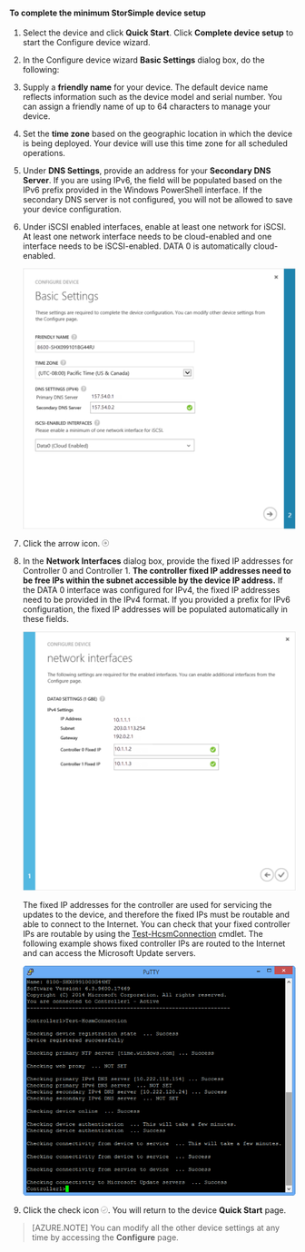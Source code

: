 <!--author=alkohli last changed: 9/17/15-->

#### To complete the minimum StorSimple device setup

1. Select the device and click **Quick Start**. Click **Complete device setup** to start the Configure device wizard.

2. In the Configure device wizard **Basic Settings** dialog box, do the following:
  1. Supply a **friendly name** for your device. The default device name reflects information such as the device model and serial number. You can assign a friendly name of up to 64 characters to manage your device.
  2. Set the **time zone** based on the geographic location in which the device is being deployed. Your device will use this time zone for all scheduled operations.
  3. Under **DNS Settings**, provide an address for your **Secondary DNS Server**. If you are using IPv6, the field will be populated based on the IPv6 prefix provided in the Windows PowerShell interface. 
  If the secondary DNS server is not configured, you will not be allowed to save your device configuration.
  4. Under iSCSI enabled interfaces, enable at least one network for iSCSI. At least one network interface needs to be cloud-enabled and one interface needs to be iSCSI-enabled. DATA 0 is automatically cloud-enabled.
 
      ![StorSimple minimum device setup basic settings](./media/storsimple-complete-minimum-device-setup-u1/HCS_MinDeviceSetupBasicSettings1-include.png)

3. Click the arrow icon. ![StorSimple arrow icon](./media/storsimple-complete-minimum-device-setup/HCS_ArrowIcon-include.png)

4. In the **Network Interfaces** dialog box, provide the fixed IP addresses for Controller 0 and Controller 1. **The controller fixed IP addresses need to be free IPs within the subnet accessible by the device IP address.** If the DATA 0 interface was configured for IPv4, the fixed IP addresses need to be provided in the IPv4 format. If you provided a prefix for IPv6 configuration, the fixed IP addresses will be populated automatically in these fields.


    ![StorSimple minimum device setup network interfaces](./media/storsimple-complete-minimum-device-setup-u1/HCS_MinDeviceSetupNetworkInterfaces2-include.png)

    The fixed IP addresses for the controller are used for servicing the updates to the device, and therefore the fixed IPs must be routable and able to connect to the Internet. You can check that your fixed controller IPs are routable by using the [Test-HcsmConnection][Test] cmdlet. The following example shows fixed controller IPs are routed to the Internet and can access the Microsoft Update servers. 

     ![Test-HcsmConnection showing routable IPs](./media/storsimple-complete-minimum-device-setup-u1/Test-HcsmConnectionOutputRegisteredDevice.png)

5. Click the check icon ![StorSimple check icon](./media/storsimple-complete-minimum-device-setup/HCS_CheckIcon-include.png).
  You will return to the device **Quick Start** page.

 > [AZURE.NOTE] You can modify all the other device settings at any time by accessing the **Configure** page.

<!--Link reference-->
[Test]: https://technet.microsoft.com/library/dn715782(v=wps.630).aspx